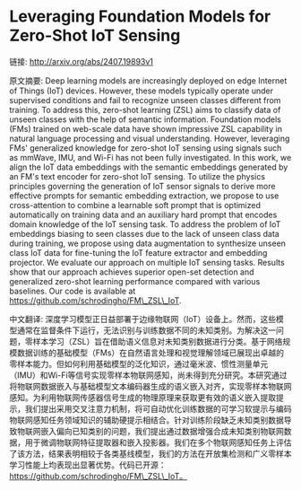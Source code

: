# Leveraging Foundation Models for Zero-Shot IoT Sensing

链接: http://arxiv.org/abs/2407.19893v1

原文摘要:
Deep learning models are increasingly deployed on edge Internet of Things
(IoT) devices. However, these models typically operate under supervised
conditions and fail to recognize unseen classes different from training. To
address this, zero-shot learning (ZSL) aims to classify data of unseen classes
with the help of semantic information. Foundation models (FMs) trained on
web-scale data have shown impressive ZSL capability in natural language
processing and visual understanding. However, leveraging FMs' generalized
knowledge for zero-shot IoT sensing using signals such as mmWave, IMU, and
Wi-Fi has not been fully investigated. In this work, we align the IoT data
embeddings with the semantic embeddings generated by an FM's text encoder for
zero-shot IoT sensing. To utilize the physics principles governing the
generation of IoT sensor signals to derive more effective prompts for semantic
embedding extraction, we propose to use cross-attention to combine a learnable
soft prompt that is optimized automatically on training data and an auxiliary
hard prompt that encodes domain knowledge of the IoT sensing task. To address
the problem of IoT embeddings biasing to seen classes due to the lack of unseen
class data during training, we propose using data augmentation to synthesize
unseen class IoT data for fine-tuning the IoT feature extractor and embedding
projector. We evaluate our approach on multiple IoT sensing tasks. Results show
that our approach achieves superior open-set detection and generalized
zero-shot learning performance compared with various baselines. Our code is
available at https://github.com/schrodingho/FM\_ZSL\_IoT.

中文翻译:
深度学习模型正日益部署于边缘物联网（IoT）设备上。然而，这些模型通常在监督条件下运行，无法识别与训练数据不同的未知类别。为解决这一问题，零样本学习（ZSL）旨在借助语义信息对未知类别数据进行分类。基于网络规模数据训练的基础模型（FMs）在自然语言处理和视觉理解领域已展现出卓越的零样本能力。但如何利用基础模型的泛化知识，通过毫米波、惯性测量单元（IMU）和Wi-Fi等信号实现零样本物联网感知，尚未得到充分研究。本研究通过将物联网数据嵌入与基础模型文本编码器生成的语义嵌入对齐，实现零样本物联网感知。为利用物联网传感器信号生成的物理原理来获取更有效的语义嵌入提取提示，我们提出采用交叉注意力机制，将可自动优化训练数据的可学习软提示与编码物联网感知任务领域知识的辅助硬提示相结合。针对训练阶段缺乏未知类别数据导致物联网嵌入偏向已知类别的问题，我们提出通过数据增强合成未知类别物联网数据，用于微调物联网特征提取器和嵌入投影器。我们在多个物联网感知任务上评估了该方法，结果表明相较于各类基线模型，我们的方法在开放集检测和广义零样本学习性能上均表现出显著优势。代码已开源：https://github.com/schrodingho/FM\_ZSL\_IoT。
